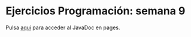 # Ejercicios Programación: semana 9
Pulsa [aquí](https://sram-daw.github.io/Ejercicios-semana9/) para acceder al JavaDoc en pages.